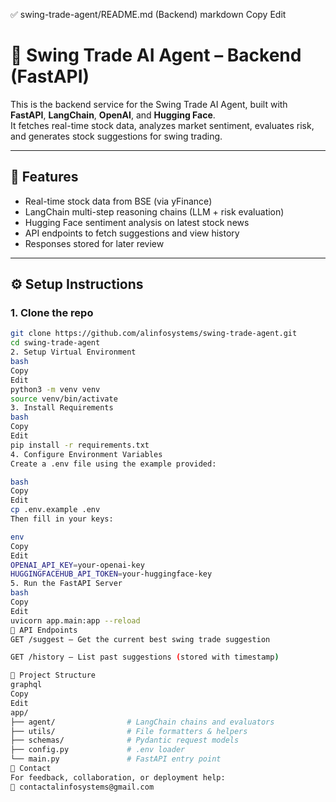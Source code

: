 ✅ swing-trade-agent/README.md (Backend)
markdown
Copy
Edit
# 🧠 Swing Trade AI Agent – Backend (FastAPI)

This is the backend service for the Swing Trade AI Agent, built with **FastAPI**, **LangChain**, **OpenAI**, and **Hugging Face**.  
It fetches real-time stock data, analyzes market sentiment, evaluates risk, and generates stock suggestions for swing trading.

---

## 🚀 Features

- Real-time stock data from BSE (via yFinance)
- LangChain multi-step reasoning chains (LLM + risk evaluation)
- Hugging Face sentiment analysis on latest stock news
- API endpoints to fetch suggestions and view history
- Responses stored for later review

---

## ⚙️ Setup Instructions

### 1. Clone the repo

```bash
git clone https://github.com/alinfosystems/swing-trade-agent.git
cd swing-trade-agent
2. Setup Virtual Environment
bash
Copy
Edit
python3 -m venv venv
source venv/bin/activate
3. Install Requirements
bash
Copy
Edit
pip install -r requirements.txt
4. Configure Environment Variables
Create a .env file using the example provided:

bash
Copy
Edit
cp .env.example .env
Then fill in your keys:

env
Copy
Edit
OPENAI_API_KEY=your-openai-key
HUGGINGFACEHUB_API_TOKEN=your-huggingface-key
5. Run the FastAPI Server
bash
Copy
Edit
uvicorn app.main:app --reload
📖 API Endpoints
GET /suggest – Get the current best swing trade suggestion

GET /history – List past suggestions (stored with timestamp)

📁 Project Structure
graphql
Copy
Edit
app/
├── agent/                # LangChain chains and evaluators
├── utils/                # File formatters & helpers
├── schemas/              # Pydantic request models
├── config.py             # .env loader
└── main.py               # FastAPI entry point
🤝 Contact
For feedback, collaboration, or deployment help:
📧 contactalinfosystems@gmail.com

